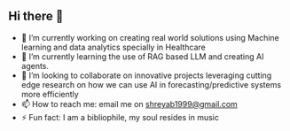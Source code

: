 ## Hi there 👋

- 🔭 I’m currently working on creating real world solutions using Machine learning and data analytics specially in Healthcare
- 🌱 I’m currently learning the use of RAG based LLM and creating AI agents.
- 👯 I’m looking to collaborate on innovative projects leveraging cutting edge research on how we can use AI in forecasting/predictive systems more efficiently
- 📫 How to reach me: email me on shreyab1999@gmail.com
- ⚡ Fun fact: I am a bibliophile, my soul resides in music

